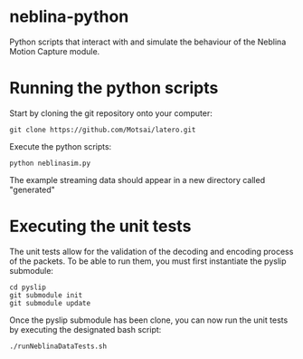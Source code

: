 # neblina-python
Python scripts that interact with and simulate the behaviour of the Neblina Motion Capture module.

# Running the python scripts 
Start by cloning the git repository onto your computer:
```
git clone https://github.com/Motsai/latero.git
```
Execute the python scripts:
```
python neblinasim.py
```
The example streaming data should appear in a new directory called "generated"

# Executing the unit tests
The unit tests allow for the validation of the decoding and encoding process of the packets. To be able to run them, you must first instantiate the pyslip submodule:
```
cd pyslip
git submodule init
git submodule update
```
Once the pyslip submodule has been clone, you can now run the unit tests by executing the designated bash script:
```
./runNeblinaDataTests.sh
```

